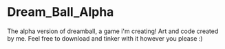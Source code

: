 # Dream_Ball_Alpha
The alpha version of dreamball, a game i'm creating! Art and code created by me. Feel free to download and tinker with it however you please :)
